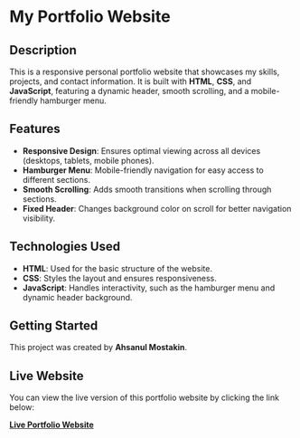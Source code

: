 # My Portfolio Website

## Description

This is a responsive personal portfolio website that showcases my skills, projects, and contact information. It is built with **HTML**, **CSS**, and **JavaScript**, featuring a dynamic header, smooth scrolling, and a mobile-friendly hamburger menu.

## Features

- **Responsive Design**: Ensures optimal viewing across all devices (desktops, tablets, mobile phones).
- **Hamburger Menu**: Mobile-friendly navigation for easy access to different sections.
- **Smooth Scrolling**: Adds smooth transitions when scrolling through sections.
- **Fixed Header**: Changes background color on scroll for better navigation visibility.

## Technologies Used

- **HTML**: Used for the basic structure of the website.
- **CSS**: Styles the layout and ensures responsiveness.
- **JavaScript**: Handles interactivity, such as the hamburger menu and dynamic header background.

## Getting Started

This project was created by **Ahsanul Mostakin**.

## Live Website

You can view the live version of this portfolio website by clicking the link below:

[**Live Portfolio Website**]()
